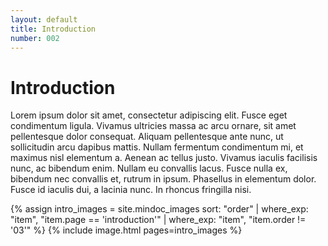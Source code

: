 ```yaml
---
layout: default
title: Introduction
number: 002
---
```

# Introduction

Lorem ipsum dolor sit amet, consectetur adipiscing elit. Fusce eget condimentum ligula. Vivamus ultricies massa ac arcu ornare, sit amet pellentesque dolor consequat. Aliquam pellentesque ante nunc, ut sollicitudin arcu dapibus mattis. Nullam fermentum condimentum mi, et maximus nisl elementum a. Aenean ac tellus justo. Vivamus iaculis facilisis nunc, ac bibendum enim. Nullam eu convallis lacus. Fusce nulla ex, bibendum nec convallis et, rutrum in ipsum. Phasellus in elementum dolor. Fusce id iaculis dui, a lacinia nunc. In rhoncus fringilla nisi.

{% assign intro_images = site.mindoc_images sort: "order" | where_exp: "item", "item.page == 'introduction'" | where_exp: "item", "item.order != '03'" %}
{% include image.html pages=intro_images %}